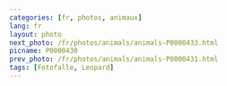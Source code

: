 ```yaml
---
categories: [fr, photos, animaux]
lang: fr
layout: photo
next_photo: /fr/photos/animals/animals-P0000433.html
picname: P0000430
prev_photo: /fr/photos/animals/animals-P0000431.html
tags: [Fotofalle, Leopard]
---
```

